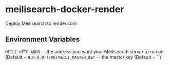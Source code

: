 # meilisearch-docker-render
Deploy Meilisearch to render.com


## Environment Variables
`MEILI_HTTP_ADDR` -- the address you want your Meilisearch server to run on. (Default = `0.0.0.0:7700`)
`MEILI_MASTER_KEY` -- the master key (Default = ``)
